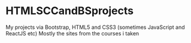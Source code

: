 # HTMLSCCandBSprojects
My projects via Bootstrap, HTML5 and CSS3 (sometimes JavaScript and ReactJS etc)
Mostly the sites from the courses i taken
